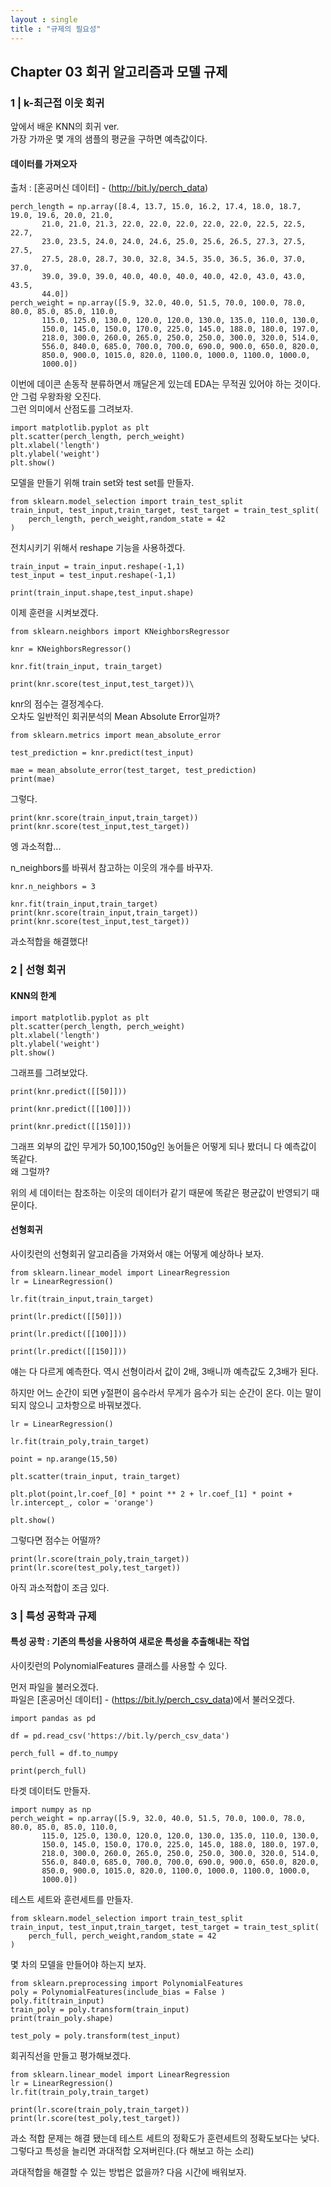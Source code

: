 ```yaml
---
layout : single
title : "규제의 필요성" 
---
```


## Chapter 03 회귀 알고리즘과 모델 규제

### 1 | k-최근접 이웃 회귀
앞에서 배운 KNN의 회귀 ver.  
가장 가까운 몇 개의 샘플의 평균을 구하면 예측값이다.

#### 데이터를 가져오자
출처 : [혼공머신 데이터] - (http://bit.ly/perch_data)

```
perch_length = np.array([8.4, 13.7, 15.0, 16.2, 17.4, 18.0, 18.7, 19.0, 19.6, 20.0, 21.0,
       21.0, 21.0, 21.3, 22.0, 22.0, 22.0, 22.0, 22.0, 22.5, 22.5, 22.7,
       23.0, 23.5, 24.0, 24.0, 24.6, 25.0, 25.6, 26.5, 27.3, 27.5, 27.5,
       27.5, 28.0, 28.7, 30.0, 32.8, 34.5, 35.0, 36.5, 36.0, 37.0, 37.0,
       39.0, 39.0, 39.0, 40.0, 40.0, 40.0, 40.0, 42.0, 43.0, 43.0, 43.5,
       44.0])
perch_weight = np.array([5.9, 32.0, 40.0, 51.5, 70.0, 100.0, 78.0, 80.0, 85.0, 85.0, 110.0,
       115.0, 125.0, 130.0, 120.0, 120.0, 130.0, 135.0, 110.0, 130.0,
       150.0, 145.0, 150.0, 170.0, 225.0, 145.0, 188.0, 180.0, 197.0,
       218.0, 300.0, 260.0, 265.0, 250.0, 250.0, 300.0, 320.0, 514.0,
       556.0, 840.0, 685.0, 700.0, 700.0, 690.0, 900.0, 650.0, 820.0,
       850.0, 900.0, 1015.0, 820.0, 1100.0, 1000.0, 1100.0, 1000.0,
       1000.0])
```

이번에 데이콘 손동작 분류하면서 깨달은게 있는데 EDA는 무적권 있어야 하는 것이다.  
안 그럼 우왕좌왕 오진다.  
그런 의미에서 산점도를 그려보자.

```
import matplotlib.pyplot as plt
plt.scatter(perch_length, perch_weight)
plt.xlabel('length')
plt.ylabel('weight')
plt.show()
```

모델을 만들기 위해 train set와 test set를 만들자.

```
from sklearn.model_selection import train_test_split
train_input, test_input,train_target, test_target = train_test_split(
    perch_length, perch_weight,random_state = 42
)
```

전치시키기 위해서 reshape 기능을 사용하겠다.

```
train_input = train_input.reshape(-1,1)
test_input = test_input.reshape(-1,1)

print(train_input.shape,test_input.shape)
```

이제 훈련을 시켜보겠다.

```
from sklearn.neighbors import KNeighborsRegressor

knr = KNeighborsRegressor()

knr.fit(train_input, train_target)

print(knr.score(test_input,test_target))\
```

knr의 점수는 결정계수다.  
오차도 일반적인 회귀분석의 Mean Absolute Error일까?

```
from sklearn.metrics import mean_absolute_error

test_prediction = knr.predict(test_input)

mae = mean_absolute_error(test_target, test_prediction)
print(mae)
```

그렇다.

```
print(knr.score(train_input,train_target))
print(knr.score(test_input,test_target))
```

엥 과소적합...  

n_neighbors를 바꿔서 참고하는 이웃의 개수를 바꾸자.

```
knr.n_neighbors = 3

knr.fit(train_input,train_target)
print(knr.score(train_input,train_target))
print(knr.score(test_input,test_target))
```

과소적합을 해결했다!


### 2 | 선형 회귀

#### KNN의 한계

```
import matplotlib.pyplot as plt
plt.scatter(perch_length, perch_weight)
plt.xlabel('length')
plt.ylabel('weight')
plt.show()
```

그래프를 그려보았다.

```
print(knr.predict([[50]]))

print(knr.predict([[100]]))

print(knr.predict([[150]]))
```

그래프 외부의 값인 무게가 50,100,150g인 농어들은 어떻게 되나 봤더니 다 예측값이 똑같다.  
왜 그럴까?  

위의 세 데이터는 참조하는 이웃의 데이터가 같기 때문에 똑같은 평균값이 반영되기 때문이다.


#### 선형회귀

사이킷런의 선형회귀 알고리즘을 가져와서 얘는 어떻게 예상하나 보자.

```
from sklearn.linear_model import LinearRegression
lr = LinearRegression()

lr.fit(train_input,train_target)

print(lr.predict([[50]]))

print(lr.predict([[100]]))

print(lr.predict([[150]]))
```

얘는 다 다르게 예측한다. 역시 선형이라서 값이 2배, 3배니까 예측값도 2,3배가 된다.  

하지만 어느 순간이 되면 y절편이 음수라서 무게가 음수가 되는 순간이 온다. 이는 말이 되지 않으니 고차항으로 바꿔보겠다.  

```
lr = LinearRegression()

lr.fit(train_poly,train_target)

point = np.arange(15,50)

plt.scatter(train_input, train_target)

plt.plot(point,lr.coef_[0] * point ** 2 + lr.coef_[1] * point + lr.intercept_, color = 'orange')

plt.show()
```

그렇다면 점수는 어떨까?

```
print(lr.score(train_poly,train_target))
print(lr.score(test_poly,test_target))
```

아직 과소적합이 조금 있다.

### 3 | 특성 공학과 규제

#### 특성 공학 : 기존의 특성을 사용하여 새로운 특성을 추출해내는 작업

사이킷런의 PolynomialFeatures 클래스를 사용할 수 있다.  

먼저 파일을 불러오겠다.  
파일은 [혼공머신 데이터] - (https://bit.ly/perch_csv_data)에서 불러오겠다.

```
import pandas as pd

df = pd.read_csv('https://bit.ly/perch_csv_data')

perch_full = df.to_numpy

print(perch_full)
```

타겟 데이터도 만들자.

```
import numpy as np
perch_weight = np.array([5.9, 32.0, 40.0, 51.5, 70.0, 100.0, 78.0, 80.0, 85.0, 85.0, 110.0,
       115.0, 125.0, 130.0, 120.0, 120.0, 130.0, 135.0, 110.0, 130.0,
       150.0, 145.0, 150.0, 170.0, 225.0, 145.0, 188.0, 180.0, 197.0,
       218.0, 300.0, 260.0, 265.0, 250.0, 250.0, 300.0, 320.0, 514.0,
       556.0, 840.0, 685.0, 700.0, 700.0, 690.0, 900.0, 650.0, 820.0,
       850.0, 900.0, 1015.0, 820.0, 1100.0, 1000.0, 1100.0, 1000.0,
       1000.0])
```

테스트 세트와 훈련세트를 만들자.

```
from sklearn.model_selection import train_test_split
train_input, test_input,train_target, test_target = train_test_split(
    perch_full, perch_weight,random_state = 42
)
```

몇 차의 모델을 만들어야 하는지 보자.

```
from sklearn.preprocessing import PolynomialFeatures
poly = PolynomialFeatures(include_bias = False )
poly.fit(train_input)
train_poly = poly.transform(train_input)
print(train_poly.shape)

test_poly = poly.transform(test_input)
```

회귀직선을 만들고 평가해보겠다.

```
from sklearn.linear_model import LinearRegression
lr = LinearRegression()
lr.fit(train_poly,train_target)

print(lr.score(train_poly,train_target))
print(lr.score(test_poly,test_target))
```

과소 적합 문제는 해결 됐는데 테스트 세트의 정확도가 훈련세트의 정확도보다는 낮다.  
그렇다고 특성을 늘리면 과대적합 오져버린다.(다 해보고 하는 소리)  

과대적합을 해결할 수 있는 방법은 없을까? 다음 시간에 배워보자.

